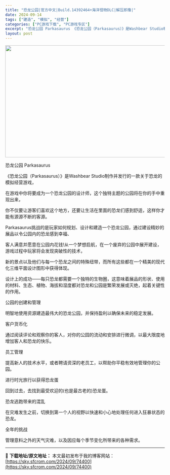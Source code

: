 ```yaml
---
title: "恐龙公园|官方中文|Build.14392464+海洋怪物DLC|解压即撸|"
date: 2024-09-14
tags: ["建造", "模拟", "经营"]
categories: ["PC游戏下载", "PC游戏专区"]
excerpt: "恐龙公园 Parkasaurus 《恐龙公园（Parkasaurus）》是Washbear Studio制作并发行的一款关于恐龙的模拟经营游戏， 在游戏中你将要成为一个恐龙公园的设计师，这个独特主题的公园将在你的手中重现出来， 你不仅要让游客们喜欢这个地方，还要让生活在里面的恐龙们感到舒适，这样你才&hellip;"
layout: post
---
```


<img class="aligncenter size-full wp-image-74407" src="https://sky.sfcrom.com/wp-content/uploads/2024/09/2024091412312790.webp" alt="" width="616" height="353" />

恐龙公园 Parkasaurus

《恐龙公园（Parkasaurus）》是Washbear Studio制作并发行的一款关于恐龙的模拟经营游戏，

在游戏中你将要成为一个恐龙公园的设计师，这个独特主题的公园将在你的手中重现出来，

你不仅要让游客们喜欢这个地方，还要让生活在里面的恐龙们感到舒适，这样你才能有源源不断的客源。

Parkasaurus挑战的是玩家如何规划、设计和建造一个恐龙公园，通过建设精妙的展品以令公园内的恐龙感到幸福、

客人满意并愿意在公园内花钱!从一个梦想启航，在一个废弃的公园中展开建设，游戏过程中玩家将会发现突破性的技术，

新的景点以及他们与每一个恐龙之间的特殊纽带，而所有这些都在一个精美的现代化三维平面设计图形中获得体现。

设计上的成功——每只恐龙都需要一个独特的生物圈，这意味着展品的形状、使用的材料、生态、植物、海拔和湿度都对恐龙和公园是繁荣发展或灭绝，起着关键性的作用。

公园的创建和管理

明智地使用资源建造最伟大的恐龙公园，并保持盈利以确保未来的稳定发展。

客户货币化

通过阅读评论和观察你的客人，对你的公园的流动和安排进行微调，以最大限度地增加客人和恐龙的快乐。

员工管理

提高新人的技术水平，或者聘请资深的老员工，以帮助你平稳有效地管理你的公园。

进行时光旅行以获得恐龙蛋

回到过去，去找到最受欢迎的(也是最古老的)恐龙蛋。

恐龙逃跑带来的混乱

在灾难发生之前，切换到第一个人的视野以快速和小心地处理任何进入狂暴状态的恐龙。

全年的挑战

管理意料之外的天气灾难，以及因应每个季节变化所带来的各种需求。

---
📖 **下载地址/原文地址：** 本文最初发布于我的博客网站：[https://sky.sfcrom.com/2024/09/74400](https://sky.sfcrom.com/2024/09/74400)
